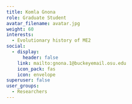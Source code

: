 ```yaml
---
title: Komla Gnona
role: Graduate Student
avatar_filename: avatar.jpg
weight: 60
interests:
  - Evolutionary history of ME2
social:
  - display:
      header: false
    link: mailto:gnona.1@buckeyemail.osu.edu
    icon_pack: fas
    icon: envelope
superuser: false
user_groups:
  - Researchers
---
```

